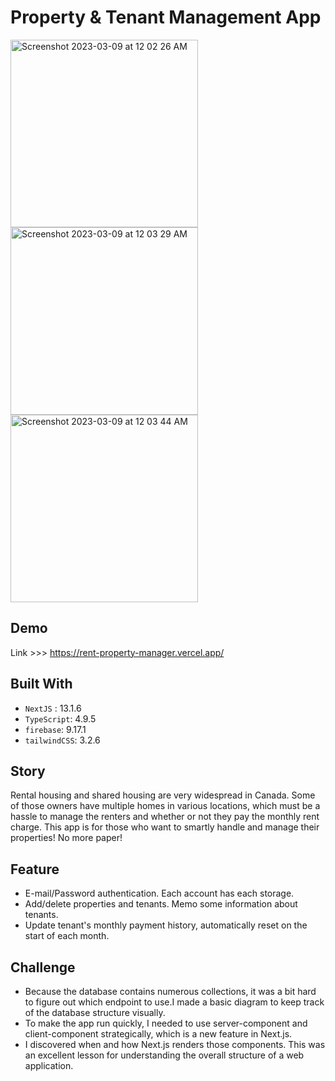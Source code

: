 # Property & Tenant Management App
<p>
<img width="300" alt="Screenshot 2023-03-09 at 12 02 26 AM" src="https://user-images.githubusercontent.com/110567844/223959162-12e54290-178c-4109-bc1e-dae4a49ed5d4.png">
<img width="300" alt="Screenshot 2023-03-09 at 12 03 29 AM" src="https://user-images.githubusercontent.com/110567844/223959097-bc12c655-cadd-446e-90e0-8aeffa159f48.png">
<img width="300" alt="Screenshot 2023-03-09 at 12 03 44 AM" src="https://user-images.githubusercontent.com/110567844/223959025-efe48acb-ce86-44ef-acdd-d0154d727f9f.png">
</p>

## Demo

Link >>> https://rent-property-manager.vercel.app/

## Built With

- `NextJS` : 13.1.6
- `TypeScript`: 4.9.5
- `firebase`: 9.17.1
- `tailwindCSS`: 3.2.6

## Story

Rental housing and shared housing are very widespread in Canada. Some of those owners have multiple homes in various locations, which must be a hassle to manage the renters and whether or not they pay the monthly rent charge. This app is for those who want to smartly handle and manage their properties! No more paper!

## Feature

- E-mail/Password authentication. Each account has each storage.
- Add/delete properties and tenants. Memo some information about tenants.
- Update tenant's monthly payment history, automatically reset on the start of each month.

## Challenge

- Because the database contains numerous collections, it was a bit hard to figure out which endpoint to use.I made a basic diagram to keep track of the database structure visually.
- To make the app run quickly, I needed to use server-component and client-component strategically, which is a new feature in Next.js.
- I discovered when and how Next.js renders those components. This was an excellent lesson for understanding the overall structure of a web application.

